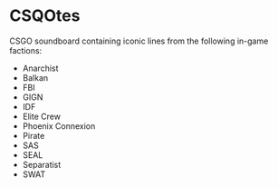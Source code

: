 # CSQOtes
CSGO soundboard containing iconic lines from the following in-game factions:
- Anarchist
- Balkan
- FBI
- GIGN
- IDF
- Elite Crew
- Phoenix Connexion
- Pirate
- SAS
- SEAL
- Separatist
- SWAT
